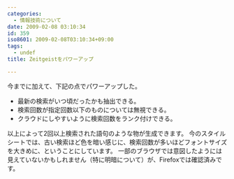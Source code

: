 ```yaml
---
categories:
  - 情報技術について
date: 2009-02-08 03:10:34
id: 359
iso8601: 2009-02-08T03:10:34+09:00
tags:
  - undef
title: Zeitgeistをパワーアップ

---
```


<p>今までに加えて、下記の点でパワーアップした。</p>

<ul>
<li>最新の検索がいつ頃だったかも抽出できる。</li>
<li>検索回数が指定回数以下のものについては無視できる。</li>
<li>クラウドにしやすいように検索回数をランク付けできる。</li>
</ul>

<p>以上によって2回以上検索された語句のような物が生成できます。
今のスタイルシートでは、古い検索ほど色を暗い感じに、検索回数が多いほどフォントサイズを大きめに、ということにしています。
一部のブラウザでは意図したようには見えていないかもしれません（特に明暗について）が、Firefoxでは確認済みです。</p>
    	